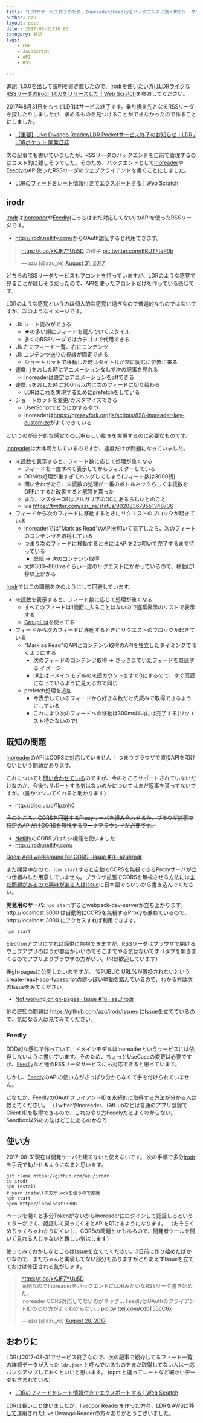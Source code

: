 ```yaml
---
title: "LDRがサービス終了のため、Inoreader/Feedlyをバックエンドに動くRSSリーダを書いている"
author: azu
layout: post
date : 2017-08-31T10:03
category: 雑記
tags:
    - LDR
    - JavaScript
    - API
    - RSS

---
```


追記: 1.0.0を出して説明を書き直したので、[Irodr](https://irodr.netlify.com/)を使いたい方は[LDRライクなRSSリーダのIrodr 1.0.0をリリースした | Web Scratch](https://efcl.info/2018/09/30/irodr-1.0.0/)を参照してください。


2017年8月31日をもってLDRはサービス終了です。乗り換え先となるRSSリーダを探したりしましたが、求めるものを見つけることができなかったので作ることにしました。

- [【重要】Live Dwango Reader/LDR Pocketサービス終了のお知らせ｜LDR / LDRポケット 開発日誌](http://blog.livedoor.jp/staff_reader/archives/52278396.html "【重要】Live Dwango Reader/LDR Pocketサービス終了のお知らせ｜LDR / LDRポケット 開発日誌")

次の記事でも書いていましたが、RSSリーダのバックエンドを自前で管理するのはコスト的に難しそうでした。そのため、バックエンドとして[Inoreader](http://www.inoreader.com/developers/)や[Feedly](https://developer.feedly.com/v3/auth/)のAPI使ったRSSリーダのウェブクライアントを書くことにしました。

- [LDRのフィードをレート情報付きでエクスポートする | Web Scratch](https://efcl.info/2017/07/29/ldr-rate-export/ "LDRのフィードをレート情報付きでエクスポートする | Web Scratch")

## irodr

[Irodr](https://github.com/azu/irodr "Irodr")は[Inoreader](http://www.inoreader.com/developers/)や[Feedly](https://developer.feedly.com/v3/auth/)(こっちはまだ対応してない)のAPIを使ったRSSリーダです。

- <http://irodr.netlify.com/>からOAuth認証すると利用できます。

<blockquote class="twitter-tweet" data-lang="en"><p lang="ja" dir="ltr"><a href="https://t.co/xKJF7YUu5D">https://t.co/xKJF7YUu5D</a> の様子 <a href="https://t.co/ERUTFtaP0b">pic.twitter.com/ERUTFtaP0b</a></p>&mdash; azu (@azu_re) <a href="https://twitter.com/azu_re/status/903085352448962560">August 31, 2017</a></blockquote>
<script async src="//platform.twitter.com/widgets.js" charset="utf-8"></script>

どちらのRSSリーダサービスもフロントを持っていますが、LDRのような感覚で見ることが難しそうだったので、APIを使ったフロントだけを作っている感じです。

LDRのような感覚というのは個人的な感覚に過ぎなので普遍的なものではないですが、次のようなイメージです。

- UI: レート読みができる
	- ★の多い順にフィードを読んでいくスタイル
	- 多くのRSSリーダではカテゴリで代用できる
- UI: 左にフィード一覧、右にコンテンツ
- UI: コンテンツ送りの視線が固定できる
	- ショートカットで移動した時はタイトルが常に同じに位置に来る
- 速度: `j`をおした時にアニメーションなしで次の記事を見れる
	- Inoreaderは設定はアニメーションをoffできる
- 速度: `s`をおした時に300ms以内に次のフィードに切り替わる
	- LDRはこれを実現するためにprefetchをしている
- ショートカットを変更/カスタマイズできる
	- UserScriptでどうにかするやつ
	- Inoreaderは<https://greasyfork.org/ja/scripts/898-inoreader-key-customize>がよくできている

というのが自分的な感覚でのLDRらしい動きを実現するのに必要なものです。

[Inoreader](http://www.inoreader.com/ "Inoreader")は大体満たしているのですが、速度だけが問題になっていました。

- 未読数を表示すると、フィード数に応じて処理が重くなる
	- フィードを一度すべて表示してからフィルターしている
	- DOMの処理が重すぎてハングしてしまう(フィード数は3000弱)
	- 問い合わせたら、未読数の処理が一番のボトルネックらしく未読数をOFFにすると改善すると解答を貰った
	- また、マスターDBはブルガリアのDCにあるらしいとのこと
	- via <https://twitter.com/azu_re/status/902083679551348736>
- フィードから次のフィードに移動するときにリクエストのブロックが起きている
	- Inoreaderでは"Mark as Read"のAPIを叩いて完了したら、次のフィードのコンテンツを取得している
	- つまり次のフィードに移動するときにはAPIを2つ叩いて完了するまで待っている
		- 既読 -> 次のコンテンツ取得
	- 大体300~800msぐらい一度のリクエストにかかっているので、移動に1秒以上かかる

[Irodr](https://github.com/azu/irodr "Irodr")ではこの問題を次のようにして回避しています。	


- 未読数を表示すると、フィード数に応じて処理が重くなる
	- すべてのフィードは1画面に入ることはないので遅延表示のリストで表示する
	- [GroupList](https://dev.office.com/fabric#/components/groupedlist)を使ってる
- フィードから次のフィードに移動するときにリクエストのブロックが起きている
	- "Mark as Read"のAPIとコンテンツ取得のAPIを独立したタイミングで叩くようにする
		- 次のフィードのコンテンツ取得 -> さっきまでいたフィードを既読する イメージ
		- UI上はドメインモデルの未読カウントをすぐ0にするので、すぐ既読になっているように見えるので同じ
	- prefetch処理を追加
		- 今表示しているフィードから好きな数だけ先読みで取得できるようにしている
		- これにより次のフィードへの移動は300ms以内には完了する(リクエスト待たないので)

		
## 既知の問題

[Inoreader](http://www.inoreader.com/ "Inoreader")のAPIはCORSに対応していません！
つまりブラウザで直接APIを叩けないという問題があります。

これについても[問い合わせている](http://disq.us/p/1lpznh0)のですが、今のところサポートされていないだけなのか、今後もサポートする気はないのかについてはまだ返事を貰ってないですが。（誰かつついてくれると助かります）

- <http://disq.us/p/1lpznh0>	

<del>今のところ、CORSを回避するProxyサーバを組み合わせるか、ブラウザ拡張で特定のAPIだけCORSを無視するワークアラウンドが必要です。</del>

- [Netlify](https://www.netlify.com/ "Netlify")のCORSプロキシ機能を使いました
- <http://irodr.netlify.com/>


<del>[Docs: Add workaround for CORS · Issue #11 · azu/irodr](https://github.com/azu/irodr/issues/11 "Docs: Add workaround for CORS · Issue #11 · azu/irodr")

まだ開発中なので、`npm start`すると自動でCORSを無視できるProxyサーバが立つ仕組みしか用意していません。ブラウザ拡張でCORSを無視させる方法には[まだ問題があるので興味がある人はIssue](https://github.com/azu/irodr/issues/11)に日本語でもいいから書き込んでください。
</del>


**開発用のサーバ**: `npm start`するとwebpack-dev-serverが立ち上がります。
http://localhost:3000 は自動的にCORSを無視するProxyも兼ねているので、http://localhost:3000 にアクセスすれば利用できます。

	npm start

Electronアプリにすれば簡単に無視できますが、RSSリーダはブラウザで開けるウェブアプリのほうが都合がいいのでそこまでやる気はないです（タブを開きまくるのでアプリよりブラウザの方がいい。PRは歓迎しています）

後gh-pagesに公開したいのですが、 %PUBLIC_URL%が置換されないというcreate-react-app-typescriptの謎っぽい挙動を踏んでいるので、わかる方は次のIssueをみてください。

- [Not working on gh-pages · Issue #16 · azu/irodr](https://github.com/azu/irodr/issues/16 "Not working on gh-pages · Issue #16 · azu/irodr")

他の既知の問題は <https://github.com/azu/irodr/issues> にIssueを立てているので、気になる人は見てみてください。

### Feedly

DDD的な感じで作っていて、ドメインモデルはInoreaderというサービスには依存しないように書いています。そのため、ちょっとUseCaseの変更は必要ですが、[Feedly](https://developer.feedly.com/v3/auth/)など他のRSSリーダサービスにも対応できると思っています。

しかし、[Feedly](https://developer.feedly.com/v3/auth/)のAPIの使い方がさっぱり分からなくて手を付けられていません。

どなたか、FeedlyのOAuthクライアントIDを永続的に取得する方法が分かる人は教えてください。
（TwitterやInoreader、GitHubなどは普通のアプリ登録でClient IDを取得できるので、これのやり方Feedlyだとよくわからない。Sandbox以外の方法はどこにあるのかな?）


## 使い方

2017-08-31現在は開発サーバを建てないと使えないです。
次の手順で多分[Irodr](https://github.com/azu/irodr "Irodr")を手元で動かせるようになると思います。

	git clone https://github.com/azu/irodr
	cd irodr
	npm install
	# yarn installの方がlockを使うので推奨
	npm start
	open http://localhost:3000

ページを開くと多分TokenがないからInoreaderにログインして認証しろというエラーがでて、認証して戻ってくるとAPIを叩けるようになります。
（おそらくめちゃくちゃわかりにくいし、CORSの問題とかもあるので、開発者ツールを開いて見れる人じゃないと難しい気はします）

使ってみておかしなところは[Issue](https://github.com/azu/irodr/issues)を立ててください。3日前に作り始めたばかりなので、まだちゃんと実装してない部分もありますがとりあえずIssueを立てておけば修正される気がします。


<blockquote class="twitter-tweet" data-lang="en"><p lang="ja" dir="ltr"><a href="https://t.co/xKJF7YUu5D">https://t.co/xKJF7YUu5D</a><br>面倒なのでInoreaderをバックエンドにLDRみたいなRSSリーダ書き始めた。<br>Inoreader CORS対応してないのがネック… FeedlyはOAuthのクライアントIDのとり方がよくわからない… <a href="https://t.co/cdbT55cC6x">pic.twitter.com/cdbT55cC6x</a></p>&mdash; azu (@azu_re) <a href="https://twitter.com/azu_re/status/901991926676692992">August 28, 2017</a></blockquote>
<script async src="//platform.twitter.com/widgets.js" charset="utf-8"></script>

## おわりに

LDRは2017-08-31でサービス終了なので、次の記事で紹介してるフィード一覧の詳細データが入った `ldr.json` と呼んでいるものをまだ取得してない人は一応バックアップしておくといいと思います。
(opmlと違ってレートなど細かいデータも含まれている）

- [LDRのフィードをレート情報付きでエクスポートする | Web Scratch](https://efcl.info/2017/07/29/ldr-rate-export/ "LDRのフィードをレート情報付きでエクスポートする | Web Scratch")

LDRは長いこと使いましたが、livedoor Readerを作った[方](http://youkoseki.tumblr.com/post/22588852397/mala)々、LDRを[AWS](https://www.youtube.com/watch?v=596ymsCCxbw)に[移して](http://media.amazonwebservices.com/jp/summit2015/docs/ME-02-Tokyo-Summit-2015.pdf)運用されたLive Dwango Readerの方々ありがとうございました。
